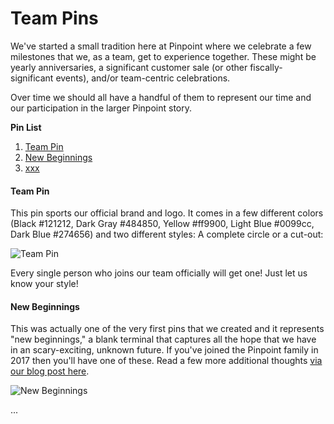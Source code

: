 # Team Pins

We've started a small tradition here at Pinpoint where we celebrate a few milestones that we, as a team, get to experience together. These might be yearly anniversaries, a significant customer sale (or other fiscally-significant events), and/or team-centric celebrations.

Over time we should all have a handful of them to represent our time and our participation in the larger Pinpoint story.

**Pin List**

1. [Team Pin](https://github.com/pinpt/handbook/blob/master/4-pins.md#team-pin)
2. [New Beginnings](https://github.com/pinpt/handbook/blob/master/4-pins.md#new-beginnings)
3. [xxx]()

#### Team Pin

This pin sports our official brand and logo. It comes in a few different colors (Black #121212, Dark Gray #484850, Yellow #ff9900, Light Blue #0099cc, Dark Blue #274656) and two different styles: A complete circle or a cut-out:

![Team Pin](http://blog.pinpt.com/wp-content/uploads/2017/07/team-pins-4.jpg)

Every single person who joins our team officially will get one! Just let us know your style!

#### New Beginnings

This was actually one of the very first pins that we created and it represents "new beginnings," a blank terminal that captures all the hope that we have in an scary-exciting, unknown future. If you've joined the Pinpoint family in 2017 then you'll have one of these. Read a few more additional thoughts [via our blog post here](https://blog.pinpt.com/pinning-culture/).

![New Beginnings](http://blog.pinpt.com/wp-content/uploads/2017/06/new-beginnings-pin.jpeg)

...
